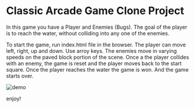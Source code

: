
# Classic Arcade Game Clone Project

In this game you have a Player and Enemies (Bugs). 
The goal of the player is to reach the water, without colliding into any one of the enemies. 

To start the game, run index.html file in the browser.
The player can move left, right, up and down. Use arroy keys.
The enemies move in varying speeds on the paved block portion of the scene. 
Once a the player collides with an enemy, the game is reset and the player moves back to the start square. 
Once the player reaches the water the game is won.
And the game starts over.


![demo](https://github.com/Kuldyaev/arcade/blob/master/images/demo.gif)  

enjoy!












